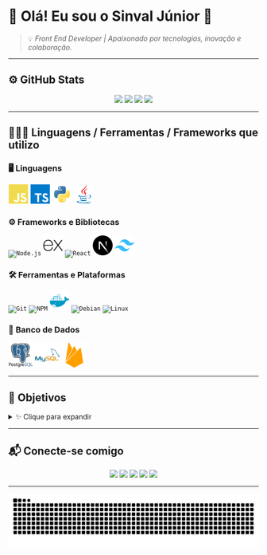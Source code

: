 # 👋 Olá! Eu sou o **Sinval Júnior** 🚀  

> 💡 *Front End Developer | Apaixonado por tecnologias, inovação e colaboração.*  

---

## ⚙️ **GitHub Stats**

<div align="center">
  
  <img height="150em" src="https://github-readme-stats-xi-ten-49.vercel.app/api?username=kjunda01&show_icons=true&theme=dracula&include_all_commits=false&count_private=true" />
  <img height="150em" src="https://github-readme-stats-xi-ten-49.vercel.app/api/top-langs/?username=kjunda01&layout=compact&langs_count=8&theme=dracula" />
  <img height="150em" src="https://streak-stats.demolab.com/?user=kjunda01&theme=dracula"/>
  <img height="150em" src="https://github-profile-summary-cards.vercel.app/api/cards/profile-details?username=kjunda01&theme=dracula" />

</div>

---

## 👨🏻‍💻 **Linguagens / Ferramentas / Frameworks que utilizo**

### 🖥️ **Linguagens**
<div >
  <code><img title="JavaScript" height="40" src="https://raw.githubusercontent.com/devicons/devicon/master/icons/javascript/javascript-plain.svg"></code>
  <code><img title="TypeScript" height="40" src="https://raw.githubusercontent.com/devicons/devicon/master/icons/typescript/typescript-plain.svg"></code>
  <code><img title="Python" height="40" src="https://raw.githubusercontent.com/devicons/devicon/master/icons/python/python-original.svg"></code>
  <code><img title="Java" height="40" src="https://raw.githubusercontent.com/devicons/devicon/master/icons/java/java-original.svg"></code>
</div>

### ⚙️ **Frameworks e Bibliotecas**
<div >
  <code><img title="Node.js" src="https://icongr.am/devicon/nodejs-original-wordmark.svg?size=50"></code>
  <code><img title="Express.js" height="40" src="https://raw.githubusercontent.com/devicons/devicon/master/icons/express/express-original.svg"></code>
  <code><img title="React" src="https://icongr.am/devicon/react-original-wordmark.svg?size=50"></code>
  <code><img title="Next.js" height="40" src="https://raw.githubusercontent.com/devicons/devicon/master/icons/nextjs/nextjs-original.svg"></code>
  <code><img title="TailwindCSS" height="40" src="https://raw.githubusercontent.com/devicons/devicon/master/icons/tailwindcss/tailwindcss-original.svg"></code>
</div>

### 🛠️ **Ferramentas e Plataformas**
<div >
  <code><img title="Git" src="https://icongr.am/devicon/git-original-wordmark.svg?size=50"></code>
  <code><img title="NPM" src="https://icongr.am/devicon/npm-original-wordmark.svg?size=50"></code>
  <code><img title="Docker" height="40" src="https://raw.githubusercontent.com/devicons/devicon/master/icons/docker/docker-plain.svg"></code>
  <code><img title="Debian" src="https://icongr.am/devicon/debian-original-wordmark.svg?size=50"></code>
  <code><img title="Linux" src="https://icongr.am/devicon/linux-original.svg?size=50"></code>
</div>

### 💾 **Banco de Dados**
<div style="margin-top: 10px;">
  <code><img title="PostgreSQL" src="https://raw.githubusercontent.com/devicons/devicon/master/icons/postgresql/postgresql-original-wordmark.svg" height="50"></code>
  <code><img title="MySQL" src="https://raw.githubusercontent.com/devicons/devicon/master/icons/mysql/mysql-original-wordmark.svg" height="50"></code>
  <code><img title="Firebase" src="https://raw.githubusercontent.com/devicons/devicon/master/icons/firebase/firebase-plain.svg" height="50"></code>
</div>

---

## 🎯 **Objetivos**

<details>
<summary>✨ Clique para expandir</summary>

### 🚀 Evolução Contínua
Sempre buscando novas tecnologias e aprimorando minhas habilidades.  

### ❤️ Impacto Positivo
Trabalhar em projetos que transformem vidas.  

### 🤝 Colaboração
Participar de comunidades e compartilhar soluções.  

### 🏆 Crescimento Profissional
Encarar desafios e atuar em projetos de alto impacto.  

</details>

---

## 📬 **Conecte-se comigo**
<div align="center">
  <a href="https://www.youtube.com/@SinvalJunior" target="_blank"><img src="https://img.shields.io/badge/YouTube-FF0000?style=for-the-badge&logo=youtube&logoColor=white"></a>
  <a href="https://instagram.com/kjunda01" target="_blank"><img src="https://img.shields.io/badge/-Instagram-%23E4405F?style=for-the-badge&logo=instagram&logoColor=white"></a>
  <a href="https://www.twitch.tv/kjunda01" target="_blank"><img src="https://img.shields.io/badge/Twitch-9146FF?style=for-the-badge&logo=twitch&logoColor=white"></a>
  <a href="mailto:sinvaljuniorlms@gmail.com" target="_blank"><img src="https://img.shields.io/badge/-Gmail-%23333?style=for-the-badge&logo=gmail&logoColor=white"></a>
  <a href="https://www.linkedin.com/in/kjunda01/" target="_blank"><img src="https://img.shields.io/badge/-LinkedIn-%230077B5?style=for-the-badge&logo=linkedin&logoColor=white"></a>
</div>

---

<picture>
  <source media="(prefers-color-scheme: dark)" srcset="https://raw.githubusercontent.com/kjunda01/kjunda01/output/github-contribution-grid-snake-dark.svg" />
  <source media="(prefers-color-scheme: light)" srcset="https://raw.githubusercontent.com/kjunda01/kjunda01/output/github-contribution-grid-snake.svg" />
  <img alt="github-snake" src="https://raw.githubusercontent.com/kjunda01/kjunda01/output/github-contribution-grid-snake-dark.svg" />
</picture>
